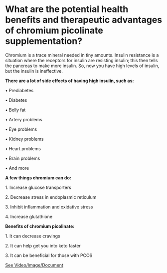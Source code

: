 # What are the potential health benefits and therapeutic advantages of chromium picolinate supplementation?

Chromium is a trace mineral needed in tiny amounts.  Insulin resistance is a situation where the receptors for insulin are resisting insulin; this then tells the pancreas to make more insulin. So, now you have high levels of insulin, but the insulin is ineffective. 

**There are a lot of side effects of having high insulin, such as:**

• Prediabetes

• Diabetes

• Belly fat

• Artery problems

• Eye problems 

• Kidney problems

• Heart problems

• Brain problems

• And more

**A few things chromium can do:** 

1\. Increase glucose transporters

2\. Decrease stress in endoplasmic reticulum

3\. Inhibit inflammation and oxidative stress 

4\. Increase glutathione 

**Benefits of chromium picolinate:**

1\. It can decrease cravings 

2\. It can help get you into keto faster 

3\. It can be beneficial for those with PCOS 

 [See Video/Image/Document](https://hls-player.drberg.com/asset?path=migrated-assets/use-chromium-picolinate-for-insulin-resistance-benefits-of-chromium-drberg)